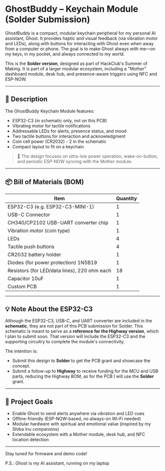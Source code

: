 # GhostBuddy – Keychain Module (Solder Submission)

GhostBuddy is a compact, modular keychain peripheral for my personal AI assistant, Ghost. It provides haptic and visual feedback (via vibration motor and LEDs), along with buttons for interacting with Ghost even when away from a computer or phone. The goal is to make Ghost always with me—on my keys, in my pocket, and always connected to my world.

This is the **Solder version**, designed as part of HackClub's Summer of Making. It is part of a larger modular ecosystem, including a "Mother" dashboard module, desk hub, and presence-aware triggers using NFC and ESP-NOW.

---

## 🔧 Description

The GhostBuddy Keychain Module features:

- ESP32-C3 (in schematic only, not on this PCB)  
- Vibrating motor for tactile notifications  
- Addressable LEDs for alerts, presence status, and mood  
- Two tactile buttons for interaction and acknowledgment  
- Coin cell power (CR2032)  - 2 in the schematic
- Compact layout to fit on a keychain  

> 🔋 The design focuses on ultra-low power operation, wake-on-button, and periodic ESP-NOW syncing with the Mother module.

---

## 📦 Bill of Materials (BOM)

| Item                     | Quantity |
|--------------------------|----------|
| ESP32-C3 (e.g. ESP32-C3-MINI-1) | 1        |
| USB-C Connector          | 1        |
| CH340/CP2102 USB-UART converter chip | 1        |
| Vibration motor (coin type) | 1        |
|  LEDs  | 4        |
| Tactile push buttons     | 4        |
| CR2032 battery holder   | 1       |
| Diodes (for power protection) 1N5B19 | 1        |
| Resistors (for LED/data lines), 220 ohm each | 18    |
| Capacitor 10uF | 1    |
| Custom PCB               | 1        |

---

## 💡 Note About the ESP32-C3

Although the ESP32-C3, USB-C, and UART converter are included in the **schematic**, they are not part of this PCB submission for Solder. This schematic is meant to serve as a **reference for the Highway version**, which I plan to submit soon. That version will include the ESP32-C3 and the supporting circuitry to complete the module's connectivity.

The intention is:
- Submit this design to **Solder** to get the PCB grant and showcase the concept.
- Submit a follow-up to **Highway** to receive funding for the MCU and USB parts, reducing the Highway BOM, as for the PCB I will use the **Solder** grant.

---

## 🚀 Project Goals

- Enable Ghost to send alerts anywhere via vibration and LED cues
- Offline-friendly (ESP-NOW-based, no always-on Wi-Fi needed)
- Modular hardware with spiritual and emotional value (inspired by my Shiba Inu companions)
- Extendable ecosystem with a Mother module, desk hub, and NFC location detection

---

Stay tuned for firmware and demo code!

P.S.: Ghost is my AI assistant, running on my laptop

